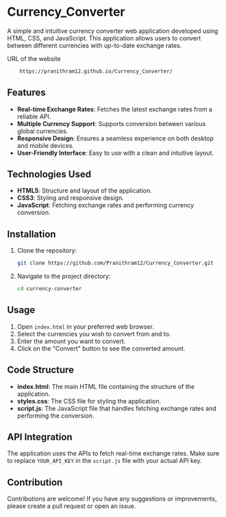 # Currency_Converter

A simple and intuitive currency converter web application developed using HTML, CSS, and JavaScript. This application allows users to convert between different currencies with up-to-date exchange rates.

URL of the website
```bash
    https://pranithram12.github.io/Currency_Converter/
```

## Features

- **Real-time Exchange Rates**: Fetches the latest exchange rates from a reliable API.
- **Multiple Currency Support**: Supports conversion between various global currencies.
- **Responsive Design**: Ensures a seamless experience on both desktop and mobile devices.
- **User-Friendly Interface**: Easy to use with a clean and intuitive layout.

## Technologies Used

- **HTML5**: Structure and layout of the application.
- **CSS3**: Styling and responsive design.
- **JavaScript**: Fetching exchange rates and performing currency conversion.

## Installation

1. Clone the repository:
    ```bash
    git clone https://github.com/Pranithram12/Currency_Converter.git
    ```
2. Navigate to the project directory:
    ```bash
    cd currency-converter
    ```

## Usage

1. Open `index.html` in your preferred web browser.
2. Select the currencies you wish to convert from and to.
3. Enter the amount you want to convert.
4. Click on the "Convert" button to see the converted amount.

## Code Structure

- **index.html**: The main HTML file containing the structure of the application.
- **styles.css**: The CSS file for styling the application.
- **script.js**: The JavaScript file that handles fetching exchange rates and performing the conversion.

## API Integration

The application uses the APIs to fetch real-time exchange rates. Make sure to replace `YOUR_API_KEY` in the `script.js` file with your actual API key.

## Contribution

Contributions are welcome! If you have any suggestions or improvements, please create a pull request or open an issue.

